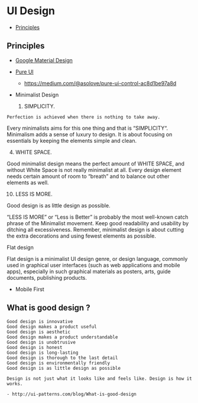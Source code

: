 # UI Design

- [Principles](#principles)

## Principles

- [Google Material Design](https://material.google.com/)

- [Pure UI](https://rauchg.com/2015/pure-ui)

  - https://medium.com/@asolove/pure-ui-control-ac8d1be97a8d

- Minimalist Design


  1. SIMPLICITY.

`
Perfection is achieved when there is nothing to take away.
`

Every minimalists aims for this one thing and that is “SIMPLICITY“. Minimalism adds a sense of luxury to design. It is about focusing on essentials by keeping the elements simple and clean.

  4. WHITE SPACE.

Good minimalist design means the perfect amount of WHITE SPACE, and without White Space is not really minimalist at all. Every design element needs certain amount of room to “breath” and to balance out other elements as well.

  10. LESS IS MORE.

Good design is as little design as possible.

“LESS IS MORE” or “Less is Better” is probably the most well-known catch phrase of the Minimalist movement. Keep good readability and usability by ditching all excessiveness. Remember, minimalist design is about cutting the extra decorations and using fewest elements as possible.

Flat design

Flat design is a minimalist UI design genre, or design language, commonly used in graphical user interfaces (such as web applications and mobile apps), especially in such graphical materials as posters, arts, guide documents, publishing products.

- Mobile First


## What is good design ?

```
Good design is innovative
Good design makes a product useful
Good design is aesthetic
Good design makes a product understandable
Good design is unobtrusive
Good design is honest
Good design is long-lasting
Good design is thorough to the last detail
Good design is environmentally friendly
Good design is as little design as possible

Design is not just what it looks like and feels like. Design is how it works.

- http://ui-patterns.com/blog/What-is-good-design
```
